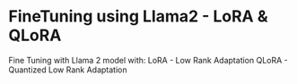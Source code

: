 # FineTuning using Llama2 - LoRA & QLoRA

Fine Tuning with Llama 2 model with:
LoRA - Low Rank Adaptation
QLoRA - Quantized Low Rank Adaptation
